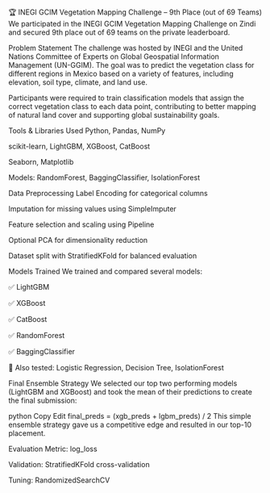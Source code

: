 🏆 INEGI GCIM Vegetation Mapping Challenge – 9th Place (out of 69 Teams)
We participated in the INEGI GCIM Vegetation Mapping Challenge on Zindi and secured 9th place out of 69 teams on the private leaderboard.

Problem Statement
The challenge was hosted by INEGI and the United Nations Committee of Experts on Global Geospatial Information Management (UN-GGIM). The goal was to predict the vegetation class for different regions in Mexico based on a variety of features, including elevation, soil type, climate, and land use.

Participants were required to train classification models that assign the correct vegetation class to each data point, contributing to better mapping of natural land cover and supporting global sustainability goals.

 Tools & Libraries Used
Python, Pandas, NumPy

scikit-learn, LightGBM, XGBoost, CatBoost

Seaborn, Matplotlib

Models: RandomForest, BaggingClassifier, IsolationForest

 Data Preprocessing
Label Encoding for categorical columns

Imputation for missing values using SimpleImputer

Feature selection and scaling using Pipeline

Optional PCA for dimensionality reduction

Dataset split with StratifiedKFold for balanced evaluation

 Models Trained
We trained and compared several models:

✅ LightGBM

✅ XGBoost

✅ CatBoost

✅ RandomForest

✅ BaggingClassifier

🧪 Also tested: Logistic Regression, Decision Tree, IsolationForest

 Final Ensemble Strategy
We selected our top two performing models (LightGBM and XGBoost) and took the mean of their predictions to create the final submission:

python
Copy
Edit
final_preds = (xgb_preds + lgbm_preds) / 2
This simple ensemble strategy gave us a competitive edge and resulted in our top-10 placement.

 Evaluation
Metric: log_loss

Validation: StratifiedKFold cross-validation

Tuning: RandomizedSearchCV
